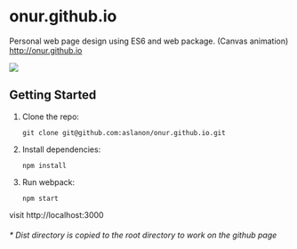 # onur.github.io

Personal web page design using ES6 and web package. (Canvas animation)
http://onur.github.io

<img src="https://raw.githubusercontent.com/aslanon/onur.github.io/master/statics/screenshot.png"></img>

## Getting Started

1.  Clone the repo:

        git clone git@github.com:aslanon/onur.github.io.git

2.  Install dependencies:

        npm install

3.  Run webpack:

        npm start

visit http://localhost:3000

###### \* Dist directory is copied to the root directory to work on the github page
